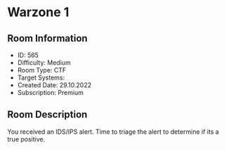﻿# Warzone 1

## Room Information
- ID: 565
- Difficulty: Medium
- Room Type: CTF
- Target Systems: 
- Created Date: 29.10.2022
- Subscription: Premium

## Room Description
You received an IDS/IPS alert. Time to triage the alert to determine if its a true positive.
